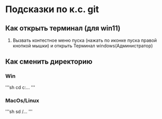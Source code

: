 # Подсказки по к.с. git


## Как открыть терминал (для win11)

1. Вызвать контестное меню пуска (нажать по иконке пуска правой кнопкой мышки) и открыть Терминал windows(Администратор)


## Как сменить директорию
### Win
'''sh
cd c:\...
'''
### MacOs/Linux
'''sh
sd /...
'''